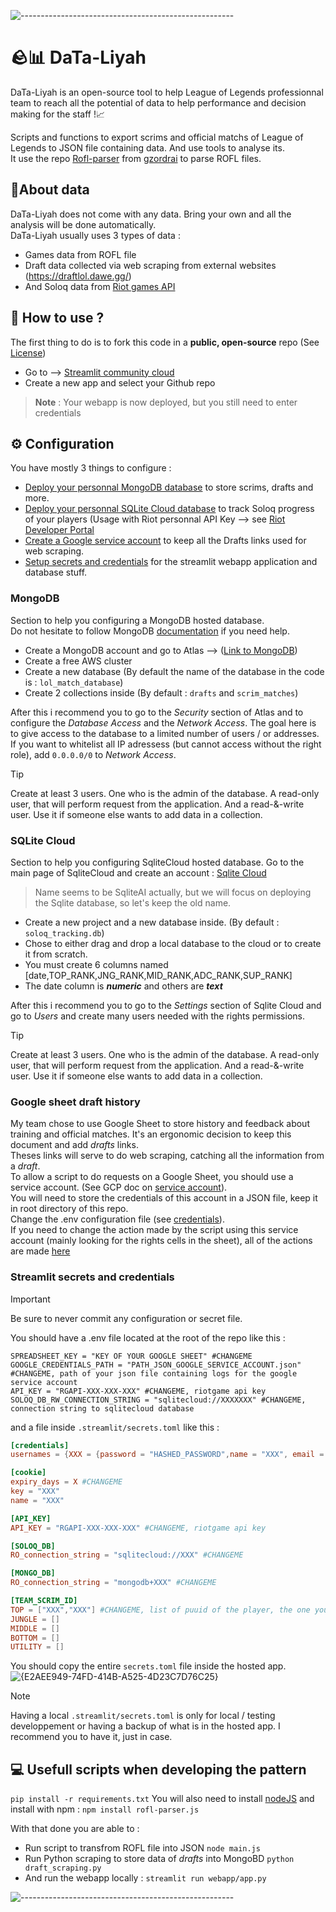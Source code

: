 ![-----------------------------------------------------](https://raw.githubusercontent.com/andreasbm/readme/master/assets/lines/rainbow.png)
# 🪨📊 DaTa-Liyah
DaTa-Liyah is an open-source tool to help League of Legends professionnal team to reach all the potential of data to help performance and decision making for the staff !📈

Scripts and functions to export scrims and official matchs of League of Legends to JSON file containing data. And use tools to analyse its.  
It use the repo [Rofl-parser](https://github.com/Boris-s-store/rofl-parser.js?tab=readme-ov-file) from [gzordrai](https://github.com/gzordrai) to parse ROFL files.


## 🌱About data
DaTa-Liyah does not come with any data. Bring your own and all the analysis will be done automatically.  
DaTa-Liyah usually uses 3 types of data :
* Games data from ROFL file
* Draft data collected via web scraping from external websites (https://draftlol.dawe.gg/)
* And Soloq data from [Riot games API](https://developer.riotgames.com/)

## 🤔 How to use ?
The first thing to do is to fork this code in a **public, open-source** repo (See [License](LICENSE))
* Go to --> [Streamlit community cloud](https://streamlit.io/cloud)
* Create a new app and select your Github repo
> **Note** : Your webapp is now deployed, but you still need to enter credentials




## ⚙️ Configuration 
You have mostly 3 things to configure :
* [Deploy your personnal MongoDB database](#MongoDB) to store scrims, drafts and more.
* [Deploy your personnal SQLite Cloud database](#SQLite-Cloud) to track Soloq progress of your players (Usage with Riot personnal API Key --> see [Riot Developer Portal](https://developer.riotgames.com/app-type)
* [Create a Google service account](#Google-sheet-draft-history) to keep all the Drafts links used for web scraping.
* [Setup secrets and credentials](#Streamlit-secrets-and-credentials) for the streamlit webapp application and database stuff.

### MongoDB
Section to help you configuring a MongoDB hosted database.  
Do not hesitate to follow MongoDB [documentation](https://www.mongodb.com/docs/) if you need help.  
* Create a MongoDB account and go to Atlas --> ([Link to MongoDB](https://www.mongodb.com/))
* Create a free AWS cluster
* Create a new database (By default the name of the database in the code is : `lol_match_database`)
* Create 2 collections inside (By default : `drafts` and `scrim_matches`)

After this i recommend you to go to the *Security* section of Atlas and to configure the *Database Access* and the *Network Access*.
The goal here is to give access to the database to a limited number of users / or addresses. If you want to whitelist all IP adressess (but cannot access without the right role), add `0.0.0.0/0` to *Network Access*.

> [!TIP]
> Create at least 3 users. One who is the admin of the database. A read-only user, that will perform request from the application. And a read-&-write user. Use it if someone else wants to add data in a collection.

### SQLite Cloud
Section to help you configuring SqliteCloud hosted database.
Go to the main page of SqliteCloud and create an account : [Sqlite Cloud](https://www.sqlite.ai/)
> Name seems to be SqliteAI actually, but we will focus on deploying the Sqlite database, so let's keep the old name.

* Create a new project and a new database inside. (By default : `soloq_tracking.db`)
* Chose to either drag and drop a local database to the cloud or to create it from scratch.
* You must create 6 columns named [date,TOP_RANK,JNG_RANK,MID_RANK,ADC_RANK,SUP_RANK]
* The date column is *__numeric__* and others are *__text__*

After this i recommend you to go to the *Settings* section of Sqlite Cloud and go to *Users* and create many users needed with the rights permissions.

> [!TIP]
> Create at least 3 users. One who is the admin of the database. A read-only user, that will perform request from the application. And a read-&-write user. Use it if someone else wants to add data in a collection.

### Google sheet draft history
My team chose to use Google Sheet to store history and feedback about training and official matches. It's an ergonomic decision to keep this document and add *drafts* links.  
Theses links will serve to do web scraping, catching all the information from a *draft*.  
To allow a script to do requests on a Google Sheet, you should use a service account. (See GCP doc on [service account](https://cloud.google.com/iam/docs/service-account-overview?authuser=1&hl=fr)).  
You will need to store the credentials of this account in a JSON file, keep it in root directory of this repo.  
Change the .env configuration file (see [credentials](#Streamlit-secrets-and-credentials)).  
If you need to change the action made by the script using this service account (mainly looking for the rights cells in the sheet), all of the actions are made [here](https://github.com/PlasmOwO/DaTa-Liyah/blob/main/draft_scraping.py)




### Streamlit secrets and credentials

> [!IMPORTANT]
> Be sure to never commit any configuration or secret file.

You should have a .env file located at the root of the repo like this : 
```env
SPREADSHEET_KEY = "KEY OF YOUR GOOGLE SHEET" #CHANGEME
GOOGLE_CREDENTIALS_PATH = "PATH_JSON_GOOGLE_SERVICE_ACCOUNT.json" #CHANGEME, path of your json file containing logs for the google service account
API_KEY = "RGAPI-XXX-XXX-XXX" #CHANGEME, riotgame api key
SOLOQ_DB_RW_CONNECTION_STRING = "sqlitecloud://XXXXXXX" #CHANGEME, connection string to sqlitecloud database
```

and a file inside `.streamlit/secrets.toml` like this :
```toml
[credentials]
usernames = {XXX = {password = "HASHED_PASSWORD",name = "XXX", email = "XXX@XXX"}} #CHANGEME

[cookie]
expiry_days = X #CHANGEME
key = "XXX"
name = "XXX"

[API_KEY]
API_KEY = "RGAPI-XXX-XXX-XXX" #CHANGEME, riotgame api key

[SOLOQ_DB]
RO_connection_string = "sqlitecloud://XXX" #CHANGEME

[MONGO_DB]
RO_connection_string = "mongodb+XXX" #CHANGEME

[TEAM_SCRIM_ID]
TOP = ["XXX","XXX"] #CHANGEME, list of puuid of the player, the one you will find in json from rofl files
JUNGLE = []
MIDDLE = []
BOTTOM = []
UTILITY = []
```

You should copy the entire `secrets.toml` file inside the hosted app.  
![{E2AEE949-74FD-414B-A525-4D23C7D76C25}](https://github.com/user-attachments/assets/12fcac20-3e0d-4332-9f61-9fa784599d82)

> [!NOTE]
> Having a local `.streamlit/secrets.toml` is only for local / testing developpement or having a backup of what is in the hosted app.
> I recommend you to have it, just in case.

## :computer: Usefull scripts when developing the pattern
`pip install -r requirements.txt`
You will also need to install [nodeJS](https://nodejs.org/en/download) and install with npm : `npm install rofl-parser.js`

With that done you are able to :
* Run script to transfrom ROFL file into JSON `node main.js`
* Run Python scraping to store data of *drafts* into MongoBD `python draft_scraping.py`
* And run the webapp locally : `streamlit run webapp/app.py`

![-----------------------------------------------------](https://raw.githubusercontent.com/andreasbm/readme/master/assets/lines/rainbow.png)

